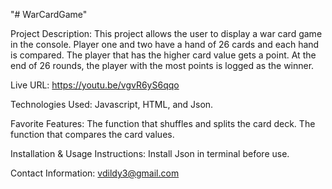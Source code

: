 "# WarCardGame" 

Project Description:
This project allows the user to display a war card game in the console. Player one and two have a hand of 26 cards and each hand is compared. The player that has the higher card value gets a point. At the end of 26 rounds, the player with the most points is logged as the winner.

Live URL:
https://youtu.be/vgvR6yS6qqo

Technologies Used:
Javascript, HTML, and Json.

Favorite Features:
The function that shuffles and splits the card deck.
The function that compares the card values.

Installation & Usage Instructions:
Install Json in terminal before use.

Contact Information:
vdildy3@gmail.com
 
 
